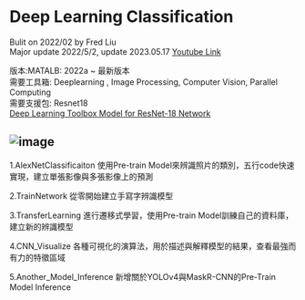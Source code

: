 # Deep Learning Classification
Bulit on 2022/02 by Fred Liu  
Major update 2022/5/2, update 2023.05.17
[Youtube Link]()  
  
版本:MATALB: 2022a ~ 最新版本  
需要工具箱: Deeplearning , Image Processing, Computer Vision, Parallel Computing  
需要支援包: Resnet18  
[Deep Learning Toolbox Model for ResNet-18 Network](https://www.mathworks.com/matlabcentral/fileexchange/68261-deep-learning-toolbox-model-for-resnet-18-network?s_tid=srchtitle) 

![image](https://github.com/MoonUsagi/DeepLearning_Classificaiton/blob/main/King_of_Rabbit.jpg)
---------------------------------------

1.AlexNetClassificaiton
使用Pre-train Model來辨識照片的類別，五行code快速實現，建立單張影像與多張影像上的預測

2.TrainNetwork
從零開始建立手寫字辨識模型

3.TransferLearning
進行遷移式學習，使用Pre-train Model訓練自己的資料庫，建立新的辨識模型

4.CNN_Visualize
各種可視化的演算法，用於描述與解釋模型的結果，查看最強而有力的特徵區域

5.Another_Model_Inference 
新增關於YOLOv4與MaskR-CNN的Pre-Train Model Inference 